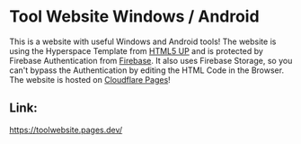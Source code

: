 # Tool Website Windows / Android

This is a website with useful Windows and Android tools! The website is using the Hyperspace Template from [HTML5 UP](http://html5up.net/) and is protected by Firebase Authentication from [Firebase](https://firebase.google.com/). It also uses Firebase Storage, so you can't bypass the Authentication by editing the HTML Code in the Browser. The website is hosted on [Cloudflare Pages](https://pages.cloudflare.com/)! 

## Link: ##

https://toolwebsite.pages.dev/